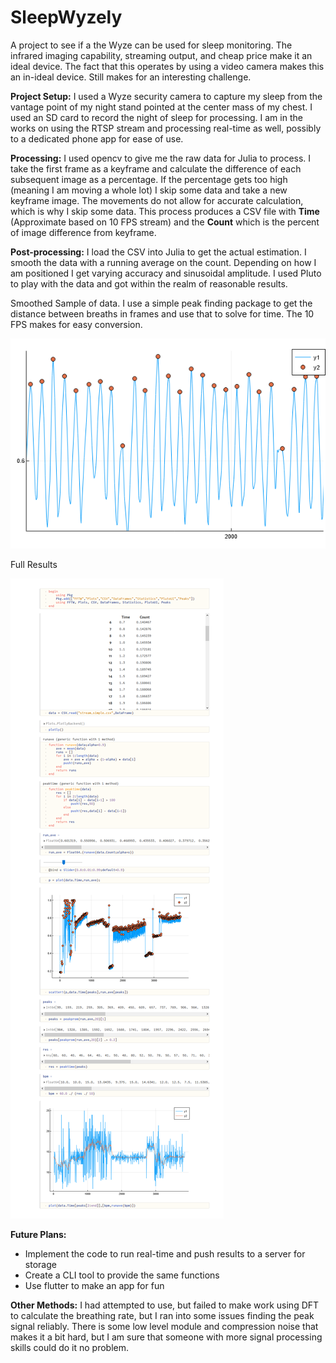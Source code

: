# SleepWyzely

A project to see if a the Wyze can be used for sleep monitoring. The infrared imaging capability, streaming output, and cheap price make it an ideal device. The fact that this operates by using a video camera makes this an in-ideal device. Still makes for an interesting challenge. 

**Project Setup:** I used a Wyze security camera to capture my sleep from the vantage point of my night stand pointed at the center mass of my chest. I used an SD card to record the night of sleep for processing. I am in the works on using the RTSP stream and processing real-time as well, possibly to a dedicated phone app for ease of use.

**Processing:** I used opencv to give me the raw data for Julia to process. I take the first frame as a keyframe and calculate the difference of each subsequent image as a percentage. If the percentage gets too high (meaning I am moving a whole lot) I skip some data and take a new keyframe image. The movements do not allow for accurate calculation, which is why I skip some data. This process produces a CSV file with **Time** (Approximate based on 10 FPS stream) and the **Count** which is the percent of image difference from keyframe.

**Post-processing:** I load the CSV into Julia to get the actual estimation. I smooth the data with a running average on the count. Depending on how I am positioned I get varying accuracy and sinusoidal amplitude. I used Pluto to play with the data and got within the realm of reasonable results.

Smoothed Sample of data. I use a simple peak finding package to get the distance between breaths in frames and use that to solve for time. The 10 FPS makes for easy conversion. 

![](images\sample.png)

Full Results

![](images\pluto.png)

**Future Plans:** 

* Implement the code to run real-time and push results to a server for storage
* Create a CLI tool to provide the same functions
* Use flutter to make an app for fun

**Other Methods:** I had attempted to use, but failed to make work using DFT to calculate the breathing rate, but I ran into some issues finding the peak signal reliably. There is some low level module and compression noise that makes it a bit hard, but I am sure that someone with more signal processing skills could do it no problem. 